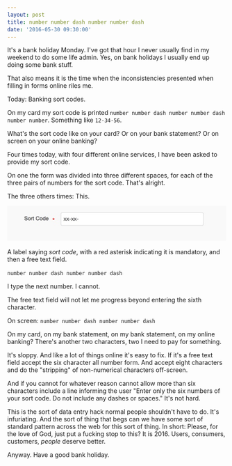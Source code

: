 ```yaml
---
layout: post
title: number number dash number number dash
date: '2016-05-30 09:30:00'
---
```

It's a bank holiday Monday. I've got that hour I never usually find in my weekend to do some life admin. Yes, on bank holidays I usually end up doing some bank stuff.

That also means it is the time when the inconsistencies presented when filling in forms online riles me.

Today: Banking sort codes.

On my card my sort code is printed `number number dash number number dash number number`. Something like `12-34-56`.

What's the sort code like on your card? Or on your bank statement? Or on screen on your online banking?

Four times today, with four different online services, I have been asked to provide my sort code.

On one the form was divided into three different spaces, for each of the three pairs of numbers for the sort code. That's alright.

The three others times: This.

![](/assets/sort-code-example.jpg)

A label saying *sort code*, with a red asterisk indicating it is mandatory, and then a free text field.

`number number dash number number dash`

I type the next number. I cannot.

The free text field will not let me progress beyond entering the sixth character.

On screen: `number number dash number number dash`

On my card, on my bank statement, on my bank statement, on my online banking? There's another two characters, two I need to pay for something.

It's sloppy. And like a lot of things online it's easy to fix. If it's a free text field accept the six character all number form. And accept eight characters and do the "stripping" of non-numerical characters off-screen.

And if you cannot for whatever reason cannot allow more than six characters include a line informing the user "Enter only the six numbers of your sort code. Do not include any dashes or spaces." It's not hard.

This is the sort of data entry hack normal people shouldn't have to do. It's infuriating. And the sort of thing that begs can we have some sort of standard pattern across the web for this sort of thing. In short: Please, for the love of God, just put a fucking stop to this? It is 2016. Users, consumers, customers, *people* deserve better.

Anyway. Have a good bank holiday.
